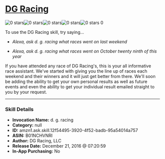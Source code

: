 # [DG Racing](http://alexa.amazon.com/#skills/amzn1.ask.skill.12f54495-3920-4f52-badb-95a54014a757)
![0 stars](../../images/ic_star_border_black_18dp_1x.png)![0 stars](../../images/ic_star_border_black_18dp_1x.png)![0 stars](../../images/ic_star_border_black_18dp_1x.png)![0 stars](../../images/ic_star_border_black_18dp_1x.png)![0 stars](../../images/ic_star_border_black_18dp_1x.png) 0

To use the DG Racing skill, try saying...

* *Alexa, ask d. g. racing what races went on last weekend*

* *Alexa, ask d. g. racing what races went on October twenty ninth of this year*

If you have attended any race of DG Racing's, this is your all informative race assistant. We've started with giving you the line up of races each weekend and their winners and it will just get better from there. We'll soon be adding the ability to get your own personal results as well as future events and even the ability to get your individual result emailed straight to you by your request.

***

### Skill Details

* **Invocation Name:** d. g. racing
* **Category:** null
* **ID:** amzn1.ask.skill.12f54495-3920-4f52-badb-95a54014a757
* **ASIN:** B01NCHVNRI
* **Author:** DG Racing, LLC
* **Release Date:** December 21, 2016 @ 07:20:59
* **In-App Purchasing:** No
